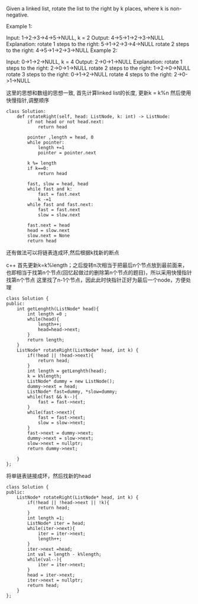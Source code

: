 Given a linked list, rotate the list to the right by k places, where k is non-negative.

Example 1:

Input: 1->2->3->4->5->NULL, k = 2
Output: 4->5->1->2->3->NULL
Explanation:
rotate 1 steps to the right: 5->1->2->3->4->NULL
rotate 2 steps to the right: 4->5->1->2->3->NULL
Example 2:

Input: 0->1->2->NULL, k = 4
Output: 2->0->1->NULL
Explanation:
rotate 1 steps to the right: 2->0->1->NULL
rotate 2 steps to the right: 1->2->0->NULL
rotate 3 steps to the right: 0->1->2->NULL
rotate 4 steps to the right: 2->0->1->NULL


这里的思想和数组的思想一致, 首先计算linked list的长度, 更新k = k%n
然后使用快慢指针,调整顺序
```
class Solution:
    def rotateRight(self, head: ListNode, k: int) -> ListNode:
        if not head or not head.next:
            return head
        
        pointer ,length = head, 0
        while pointer:
            length +=1
            pointer = pointer.next
        
        k %= length
        if k==0:
            return head
        
        fast, slow = head, head
        while fast and k:
            fast = fast.next
            k -=1
        while fast and fast.next:
            fast = fast.next
            slow = slow.next
        
        fast.next = head
        head = slow.next
        slow.next = None
        return head
```

还有做法可以将链表连成环,然后根据k找新的断点

c++ 
首先更新k=k%length；之后旋转n次相当于把最后n个节点放到最前面来，也即相当于找第n个节点(回忆起做过的删除第n个节点的题目)，所以采用快慢指针找第n个节点
这里找了n-1个节点，因此此时快指针正好为最后一个node，方便处理
```
class Solution {
public:
    int getLenghth(ListNode* head){
        int length =0 ;
        while(head){
            length++;
            head=head->next;
        }
        return length;
    }
    ListNode* rotateRight(ListNode* head, int k) {
        if(!head || !head->next){
            return head;
        }
        int length = getLenghth(head);
        k = k%length;
        ListNode* dummy = new ListNode();
        dummy->next = head;
        ListNode* fast=dummy, *slow=dummy;
        while(fast && k--){
            fast = fast->next;
        }
        while(fast->next){
            fast = fast->next;
            slow = slow->next;
        }
        fast->next = dummy->next;
        dummy->next = slow->next;
        slow->next = nullptr;
        return dummy->next;
        
    }
};
```

将单链表链接成环，然后找新的head
```
class Solution {
public:
    ListNode* rotateRight(ListNode* head, int k) {
        if(!head || !head->next || !k){
            return head;
        }
        int length =1;
        ListNode* iter = head;
        while(iter->next){
            iter = iter->next;
            length++;
        }
        iter->next =head;
        int val = length - k%length;
        while(val--){
            iter = iter->next;
        }
        head = iter->next;
        iter->next = nullptr;
        return head;
    }
};
```
